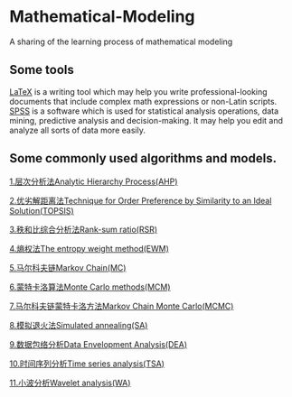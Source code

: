 # Mathematical-Modeling

A sharing of the learning process of mathematical modeling

## Some tools
[LaTeX](https://github.com/HeXavi8/Mathematical-Modeling/tree/main/LaTeX) is a writing tool which may help you write professional-looking documents that include complex math expressions or non-Latin scripts. <br/>
[SPSS](https://github.com/HeXavi8/Mathematical-Modeling/tree/main/SPSS) is a software which is used for statistical analysis operations, data mining, predictive analysis and decision-making. It may help you edit and analyze all sorts of data more easily.

## Some commonly used algorithms and models.

[1.层次分析法Analytic Hierarchy Process(AHP)](https://github.com/HeXavi8/Mathematical-Modeling/tree/main/Analytic%20Hierarchy%20Process(AHP))

[2.优劣解距离法Technique for Order Preference by Similarity to an Ideal Solution(TOPSIS)](https://github.com/HeXavi8/Mathematical-Modeling/tree/main/Technique%20for%20Order%20Preference%20by%20Similarity%20to%20an%20Ideal%20Solution(Topsis))

[3.秩和比综合分析法Rank-sum ratio(RSR)](https://github.com/HeXavi8/Mathematical-Modeling/tree/main/Rank-sum%20ratio(RSR))

[4.熵权法The entropy weight method(EWM)](https://github.com/HeXavi8/Mathematical-Modeling/tree/main/Markov%20Chain(MC))

[5.马尔科夫链Markov Chain(MC)](https://github.com/HeXavi8/Mathematical-Modeling/tree/main/Markov%20Chain(MC))

[6.蒙特卡洛算法Monte Carlo methods(MCM)](https://github.com/HeXavi8/Mathematical-Modeling/tree/main/Monte%20Carlo%20method(MCM))

[7.马尔科夫链蒙特卡洛方法Markov Chain Monte Carlo(MCMC)](https://github.com/HeXavi8/Mathematical-Modeling/tree/main/Markov%20Chain%20Monte%20Carlo(MCMC))

[8.模拟退火法Simulated annealing(SA)](https://github.com/HeXavi8/Mathematical-Modeling/tree/main/Simulated%20annealing(SA))

[9.数据包络分析Data Envelopment Analysis(DEA)](https://github.com/HeXavi8/Mathematical-Modeling/blob/main/Data%20Envelopment%20Analysis(DEA))

[10.时间序列分析Time series analysis(TSA)](https://github.com/HeXavi8/Mathematical-Modeling/tree/main/Time%20series%20analysis(TSA))

[11.小波分析Wavelet analysis(WA)](https://github.com/HeXavi8/Mathematical-Modeling/tree/main/Wavelet%20analysis(WA))

